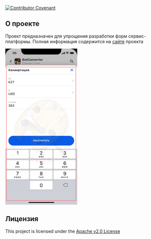 [![Contributor Covenant](https://img.shields.io/badge/Contributor%20Covenant-v1.4%20adopted-ff69b4.svg)](code-of-conduct.md)

## О проекте

Проект предназначен для упрощения разработки форм сервис-платформы. Полная информация содержится на [сайте](https://btsdigital.github.io/form-builder) проекта

![Form](docs/images/form.png "Form")

## Лицензия 

This project is licensed under the [Apache v2.0 License](https://github.com/btsdigital/form-builder/blob/master/LICENSE)
